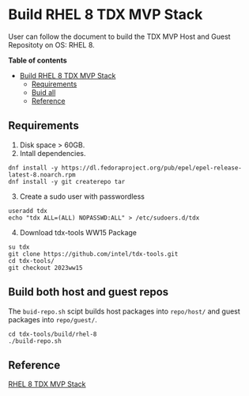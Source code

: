 # Build RHEL 8 TDX MVP Stack
User can follow the document to build the TDX MVP Host and Guest Repositoty on OS: RHEL 8.

**Table of contents**

- [Build RHEL 8 TDX MVP Stack](#build-rhel-8-tdx-mvp-stack)
  - [Requirements](#requirements)
  - [Buid all](#build-both-host-and-guest-repos)
  - [Reference](#reference)


## Requirements
1. Disk space > 60GB.
2. Intall dependencies.
```
dnf install -y https://dl.fedoraproject.org/pub/epel/epel-release-latest-8.noarch.rpm
dnf install -y git createrepo tar
```
3. Create a sudo user with passwordless
```
useradd tdx
echo "tdx ALL=(ALL) NOPASSWD:ALL" > /etc/sudoers.d/tdx
```
4. Download tdx-tools WW15 Package
```
su tdx
git clone https://github.com/intel/tdx-tools.git
cd tdx-tools/
git checkout 2023ww15
```

## Build both host and guest repos
The `buid-repo.sh` scipt builds host packages into `repo/host/` and guest packages into `repo/guest/`.
```
cd tdx-tools/build/rhel-8
./build-repo.sh
```

## Reference
[RHEL 8 TDX MVP Stack](https://github.com/intel/tdx-tools/blob/2023ww15/build/rhel-8/README.md)
